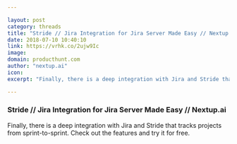 ```yaml
---

layout: post
category: threads
title: "Stride // Jira Integration for Jira Server Made Easy // Nextup.ai"
date: 2018-07-10 10:40:10
link: https://vrhk.co/2ujw9Ic
image: 
domain: producthunt.com
author: "nextup.ai"
icon: 
excerpt: "Finally, there is a deep integration with Jira and Stride that tracks projects from sprint-to-sprint. Check out the features and try it for free."

---
```


### Stride // Jira Integration for Jira Server Made Easy // Nextup.ai

Finally, there is a deep integration with Jira and Stride that tracks projects from sprint-to-sprint. Check out the features and try it for free.